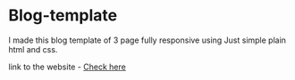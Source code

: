 # Blog-template
 I made this blog template of 3 page fully responsive using Just simple plain html and css. 
 
 link to the website - [Check here](https://blog-template-kunal.netlify.app/)
